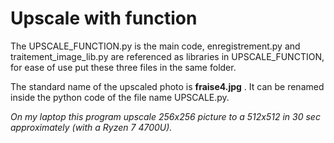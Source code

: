 # Upscale with function

The UPSCALE_FUNCTION.py is the main code, enregistrement.py and traitement_image_lib.py are referenced as libraries in UPSCALE_FUNCTION, for ease of use put these three files in the same folder.  
  
The standard name of the upscaled photo is __fraise4.jpg__ . It can be renamed inside the python code of the file name UPSCALE.py.  

*On my laptop this program upscale 256x256 picture to a 512x512 in 30 sec approximately (with a Ryzen 7 4700U).*
